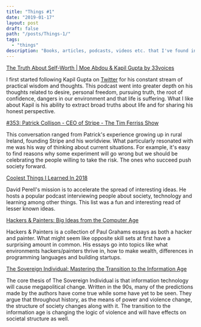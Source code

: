 ```yaml
---
title: "Things #1"
date: "2019-01-17"
layout: post
draft: false
path: "/posts/Things-1/"
tags:
  - "things"
description: "Books, articles, podcasts, videos etc. that I've found interesting lately"
---
```


[The Truth About Self-Worth | Moe Abdou & Kapil Gupta by 33voices](https://soundcloud.com/33voices/the-truth-about-self-worth-moe-abdou-kapil-gupta)

I first started following Kapil Gupta on [Twitter](https://twitter.com/KapilGuptaMD) for his constant stream of practical wisdom and thoughts. This podcast went into greater depth on his thoughts related to desire, personal freedom, pursuing truth, the root of confidence, dangers in our environment and that life is suffering. What I like about Kapil is his ability to extract broad truths about life and for sharing his honest perspective.

[#353: Patrick Collison - CEO of Stripe - The Tim Ferriss Show](https://overcast.fm/+KebueAwmg)

This conversation ranged from Patrick's experience growing up in rural Ireland, founding Stripe and his worldview. What particularly resonated with me was his way of thinking about current situations. For example, it's easy to find reasons why some experiment will go wrong but we should be celebrating the people willing to take the risk. The ones who succeed push society forward.

[Coolest Things I Learned In 2018](http://www.perell.com/blog/coolest-things-2018)

David Perell's mission is to accelerate the spread of interesting ideas. He hosts a popular podcast interviewing people about society, technology and learning among other things. This list was a fun and interesting read of lesser known ideas.

[Hackers & Painters: Big Ideas from the Computer Age](https://www.amazon.com/Hackers-Painters-Big-Ideas-Computer/dp/1449389554)

Hackers & Painters is a collection of Paul Grahams essays as both a hacker and painter. What might seem like opposite skill sets at first have a surprising amount in common. His essays go into topics like what environments hackers/painters thrive in, how to make wealth, differences in programming languages and building startups.

[The Sovereign Individual: Mastering the Transition to the Information Age](https://www.amazon.com/Sovereign-Individual-Mastering-Transition-Information/dp/0684832720/ref=sr_1_1?ie=UTF8&qid=1547708659&sr=8-1&keywords=the+sovereign+individual﻿)  

The core thesis of The Sovereign Individual is that information technology will cause megapolitical change. Written in the 90s, many of the predictions made by the authors have come true while some have yet to be seen. They argue that throughout history, as the means of power and violence change, the structure of society changes along with it. The transition to the information age is changing the logic of violence and will have effects on societal structure as well.
